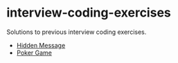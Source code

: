 # interview-coding-exercises
Solutions to previous interview coding exercises.

* [Hidden Message](hiddenMessage)
* [Poker Game](pokerGame)

